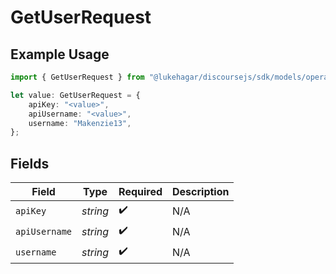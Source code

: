 # GetUserRequest

## Example Usage

```typescript
import { GetUserRequest } from "@lukehagar/discoursejs/sdk/models/operations";

let value: GetUserRequest = {
    apiKey: "<value>",
    apiUsername: "<value>",
    username: "Makenzie13",
};
```

## Fields

| Field              | Type               | Required           | Description        |
| ------------------ | ------------------ | ------------------ | ------------------ |
| `apiKey`           | *string*           | :heavy_check_mark: | N/A                |
| `apiUsername`      | *string*           | :heavy_check_mark: | N/A                |
| `username`         | *string*           | :heavy_check_mark: | N/A                |